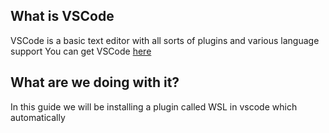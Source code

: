 
## What is VSCode

VSCode is a basic text editor with all sorts of plugins and various language support
You can get VSCode [here](https://code.visualstudio.com/download)

## What are we doing with it?
In this guide we will be installing a plugin called WSL in vscode which automatically 
